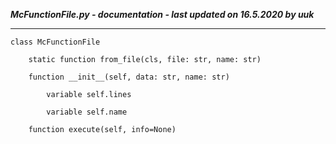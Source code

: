 ***McFunctionFile.py - documentation - last updated on 16.5.2020 by uuk***
___

    class McFunctionFile

        static function from_file(cls, file: str, name: str)

        function __init__(self, data: str, name: str)

            variable self.lines

            variable self.name

        function execute(self, info=None)
